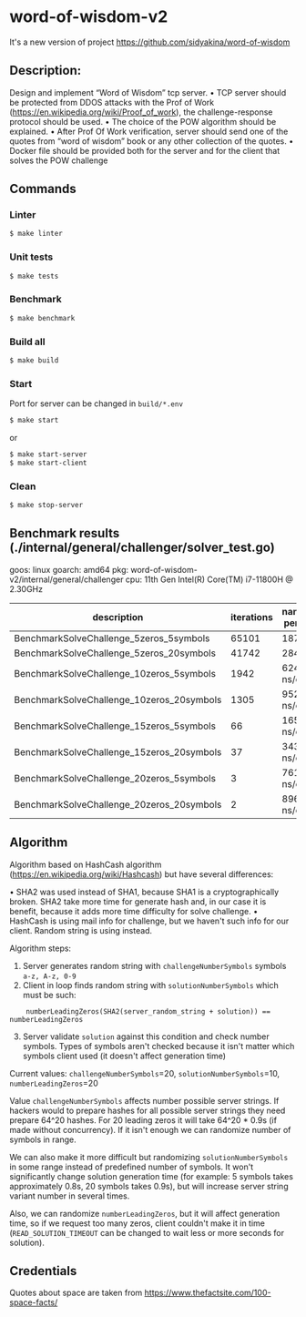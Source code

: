 # word-of-wisdom-v2

It's a new version of project https://github.com/sidyakina/word-of-wisdom

## Description: 
Design and implement “Word of Wisdom” tcp server.
• TCP server should be protected from DDOS attacks with the Prof of Work (https://en.wikipedia.org/wiki/Proof_of_work), the challenge-response protocol should be used.
• The choice of the POW algorithm should be explained.
• After Prof Of Work verification, server should send one of the quotes from “word of wisdom” book or any other collection of the quotes.
• Docker file should be provided both for the server and for the client that solves the POW challenge

## Commands

### Linter 
 ```bash
$ make linter
 ```

### Unit tests
 ```bash
$ make tests
 ```


### Benchmark
 ```bash
$ make benchmark
 ```

### Build all
 ```bash
$ make build
 ```

### Start
Port for server can be changed in `build/*.env`
 ```bash
$ make start
 ```
or 
 ```bash
$ make start-server 
$ make start-client
 ```

### Clean
 ```bash
$ make stop-server
 ```

## Benchmark results (./internal/general/challenger/solver_test.go)
goos: linux
goarch: amd64
pkg: word-of-wisdom-v2/internal/general/challenger
cpu: 11th Gen Intel(R) Core(TM) i7-11800H @ 2.30GHz

| description                               | iterations | nanoseconds per operaion | 
| ------------------------------------------ | --- | ------------------- |  
|  BenchmarkSolveChallenge_5zeros_5symbols  |       	   65101 | 	     18755 ns/op | 
|  BenchmarkSolveChallenge_5zeros_20symbols |      	   41742 | 	     28401 ns/op | 
|  BenchmarkSolveChallenge_10zeros_5symbols |      	    1942 | 	    624274 ns/op | 
|  BenchmarkSolveChallenge_10zeros_20symbols |     	    1305 | 	    952450 ns/op | 
|  BenchmarkSolveChallenge_15zeros_5symbols |      	      66 | 	  16534175 ns/op | 
|  BenchmarkSolveChallenge_15zeros_20symbols |     	      37 | 	  34304761 ns/op | 
|  BenchmarkSolveChallenge_20zeros_5symbols |      	       3 | 	 761173731 ns/op | 
|  BenchmarkSolveChallenge_20zeros_20symbols |     	       2 | 	 896642020 ns/op | 


## Algorithm

Algorithm based on HashCash algorithm (https://en.wikipedia.org/wiki/Hashcash) but have several differences:

• SHA2 was used instead of SHA1, because SHA1 is a cryptographically broken. SHA2 take more time for generate hash and, in our case it is benefit, because it adds more time difficulty for solve challenge.
• HashCash is using mail info for challenge, but we haven't such info for our client. Random string is using instead.

Algorithm steps:

1. Server generates random string with `challengeNumberSymbols` symbols `a-z, A-z, 0-9`
2. Client in loop finds random string with `solutionNumberSymbols` which must be such:
```
    numberLeadingZeros(SHA2(server_random_string + solution)) == numberLeadingZeros
```
3. Server validate `solution` against this condition and check number symbols. Types of symbols aren't checked because it isn't matter which symbols client used (it doesn't affect generation time) 

Current values: `challengeNumberSymbols`=20, `solutionNumberSymbols`=10, `numberLeadingZeros`=20

Value `challengeNumberSymbols` affects number possible server strings. 
If hackers would to prepare hashes for all possible server strings they need prepare 64^20 hashes. 
For 20 leading zeros it will take 64^20 * 0.9s (if made without concurrency). If it isn't enough we can randomize number of symbols in range.

We can also make it more difficult but randomizing `solutionNumberSymbols` in some range instead of predefined number of symbols.
It won't significantly change solution generation time (for example: 5 symbols takes approximately 0.8s, 20 symbols takes 0.9s), 
but will increase server string variant number in several times.

Also, we can randomize `numberLeadingZeros`, but it will affect generation time, 
so if we request too many zeros, client couldn't make it in time (`READ_SOLUTION_TIMEOUT` can be changed to wait less or more seconds for solution).

## Credentials 
Quotes about space are taken from https://www.thefactsite.com/100-space-facts/